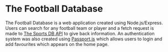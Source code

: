 # The Football Database

The Football Database is a web application created using Node.js/Express. Users can search for any football team or player and a fetch request is made to [The Sports DB API](https://www.thesportsdb.com/api.php) to give back information. An authentication system was also created using [Passport.js](https://www.passportjs.org/) which allows users to login and add favourites which appears on the home page.
